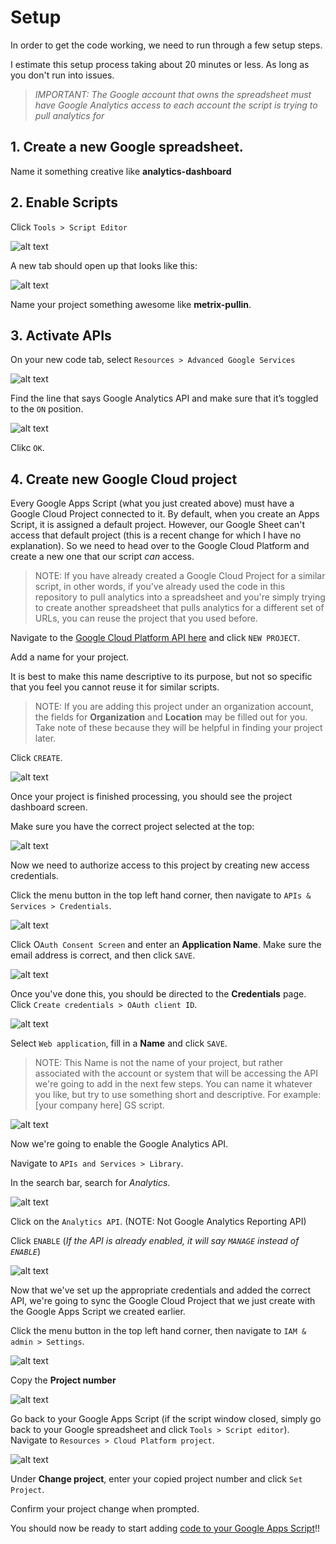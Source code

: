 # Setup

In order to get the code working, we need to run through a few setup steps.

I estimate this setup process taking about 20 minutes or less. As long as you don't run into issues.

> _IMPORTANT: The Google account that owns the spreadsheet must have Google Analytics access to each account the script is trying to pull analytics for_

## 1. Create a new Google spreadsheet. 
Name it something creative like **analytics-dashboard**


## 2. Enable Scripts
Click `Tools > Script Editor`

![alt text](https://github.com/akanik/ga-pull/raw/master/img/ga-pull-1-sync-script.png "add google sheets script image")

A new tab should open up that looks like this:

![alt text](https://github.com/akanik/ga-pull/raw/master/img/ga-pull-2-new-script.png "new sheets script image")

Name your project something awesome like **metrix-pullin**.


## 3. Activate APIs
On your new code tab, select `Resources > Advanced Google Services`

![alt text](https://github.com/akanik/ga-pull/raw/master/img/ga-pull-3-google-services.png "google api services image")

Find the line that says Google Analytics API and make sure that it’s toggled to the  `ON`  position.

![alt text](https://github.com/akanik/ga-pull/raw/master/img/ga-pull-4-analytics-api.png "google analytics api image")

Clikc `OK`.

## 4. Create new Google Cloud project

Every Google Apps Script (what you just created above) must have a Google Cloud Project connected to it. By default, when you create an Apps Script, it is assigned a default project. However, our Google Sheet can't access that default project (this is a recent change for which I have no explanation). So we need to head over to the Google Cloud Platform and create a new one that our script _can_ access.

> NOTE: If you have already created a Google Cloud Project for a similar script, in other words, if you've already used the code in this repository to pull analytics into a spreadsheet and you're simply trying to create another spreadsheet that pulls analytics for a different set of URLs, you can reuse the project that you used before.

Navigate to the [Google Cloud Platform API here](https://console.cloud.google.com/cloud-resource-manager) and click `NEW PROJECT`.

Add a name for your project.

It is best to make this name descriptive to its purpose, but not so specific that you feel you cannot reuse it for similar scripts.

> NOTE: If you are adding this project under an organization account, the fields for **Organization** and **Location** may be filled out for you. Take note of these because they will be helpful in finding your project later.

Click `CREATE`.

![alt text](https://github.com/akanik/ga-pull/raw/master/img/ga-pull-21-cloud-name-project.png "cloud name project image")

Once your project is finished processing, you should see the project dashboard screen.

Make sure you have the correct project selected at the top:

![alt text](https://github.com/akanik/ga-pull/raw/master/img/ga-pull-19-google-cloud-project.png "google cloud project image")

Now we need to authorize access to this project by creating new access credentials.

Click the menu button in the top left hand corner, then navigate to `APIs & Services > Credentials`.

![alt text](https://github.com/akanik/ga-pull/raw/master/img/ga-pull-23-credentials-nav.png "credentials nav image")

Click O`Auth Consent Screen` and enter an **Application Name**. Make sure the email address is correct, and then click `SAVE`.

![alt text](https://github.com/akanik/ga-pull/raw/master/img/ga-pull-24-oauth-consent.png "oauth consent page image")

Once you've done this, you should be directed to the **Credentials** page. Click `Create credentials > OAuth client ID`.

![alt text](https://github.com/akanik/ga-pull/raw/master/img/ga-pull-25-create-credentials.png "create credentials init image")

Select `Web application`, fill in a **Name** and click `SAVE`.

> NOTE: This Name is not the name of your project, but rather associated with the account or system that will be accessing the API we're going to add in the next few steps. You can name it whatever you like, but try to use something short and descriptive. For example: [your company here] GS script.

![alt text](https://github.com/akanik/ga-pull/raw/master/img/ga-pull-26-name-credentials.png "name credentials image")

Now we're going to enable the Google Analytics API.

Navigate to `APIs and Services > Library`. 

In the search bar, search for _Analytics_.

![alt text](https://github.com/akanik/ga-pull/raw/master/img/ga-pull-7-cloud-search.png "google api cloud search image")

Click on the `Analytics API`. (NOTE: Not Google Analytics Reporting API)

Click `ENABLE` (_If the API is already enabled, it will say `MANAGE` instead of `ENABLE`_)

![alt text](https://github.com/akanik/ga-pull/raw/master/img/ga-pull-8-enable-api.png "google api enable image")

Now that we've set up the appropriate credentials and added the correct API, we're going to sync the Google Cloud Project that we just create with the Google Apps Script we created earlier.

Click the menu button in the top left hand corner, then navigate to `IAM & admin > Settings`.

![alt text](https://github.com/akanik/ga-pull/raw/master/img/ga-pull-27-project-nav.png "project nav image")

Copy the **Project number**

![alt text](https://github.com/akanik/ga-pull/raw/master/img/ga-pull-22-project-no.png "google cloud project number image")

Go back to your Google Apps Script (if the script window closed, simply go back to your Google spreadsheet and click `Tools > Script editor`). Navigate to `Resources > Cloud Platform project`.

![alt text](https://github.com/akanik/ga-pull/raw/master/img/ga-pull-28-cloud-project.png "script cloud project image")

Under **Change project**, enter your copied project number and click `Set Project`.

Confirm your project change when prompted.

You should now be ready to start adding [code to your Google Apps Script](code/)!!
